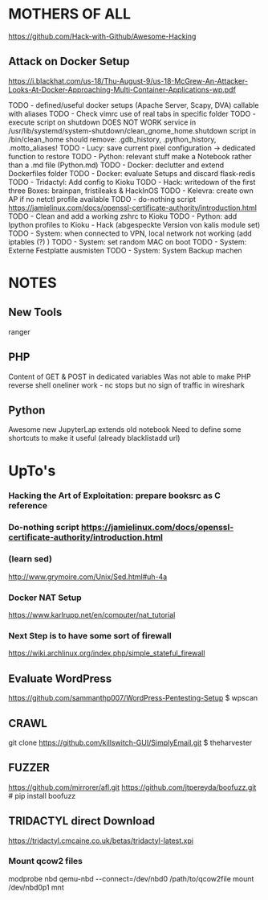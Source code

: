 # MOTHERS OF ALL
https://github.com/Hack-with-Github/Awesome-Hacking

## Attack on Docker Setup
https://i.blackhat.com/us-18/Thu-August-9/us-18-McGrew-An-Attacker-Looks-At-Docker-Approaching-Multi-Container-Applications-wp.pdf

TODO - defined/useful docker setups (Apache Server, Scapy, DVA) callable with aliases
TODO - Check vimrc use of real tabs in specific folder
TODO - execute script on shutdown DOES NOT WORK
       service in /usr/lib/systemd/system-shutdown/clean_gnome_home.shutdown
       script in /bin/clean_home
       should remove: .gdb_history, .python_history, .motto_aliases!
TODO - Lucy: save current pixel configuration -> dedicated function to restore
TODO - Python: relevant stuff make a Notebook rather than a .md file (Python.md)
TODO - Docker: declutter and extend Dockerfiles folder
TODO - Docker: evaluate Setups and discard flask-redis
TODO - Tridactyl: Add config to Kioku
TODO - Hack: writedown of the first three Boxes: brainpan, fristileaks & HackInOS
TODO - Kelevra: create own AP if no netctl profile available
TODO - do-nothing script https://jamielinux.com/docs/openssl-certificate-authority/introduction.html
TODO - Clean and add a working zshrc to Kioku
TODO - Python: add Ipython profiles to Kioku
        - Hack (abgespeckte Version von kalis module set)
TODO - System: when connected to VPN, local network not working (add iptables (?) )
TODO - System: set random MAC on boot
TODO - System: Externe Festplatte ausmisten
TODO - System: System Backup machen

# NOTES
## New Tools
ranger

## PHP
Content of GET & POST in dedicated variables
Was not able to make PHP reverse shell oneliner work - nc stops but no sign of traffic in wireshark

## Python 
Awesome new JupyterLap extends old notebook
Need to define some shortcuts to make it useful (already blacklistadd url)


# UpTo's
### Hacking the Art of Exploitation: prepare booksrc as C reference
### Do-nothing script https://jamielinux.com/docs/openssl-certificate-authority/introduction.html
### (learn sed)
http://www.grymoire.com/Unix/Sed.html#uh-4a 
### Docker NAT Setup
https://www.karlrupp.net/en/computer/nat_tutorial
### Next Step is to have some sort of firewall
https://wiki.archlinux.org/index.php/simple_stateful_firewall


## Evaluate WordPress
https://github.com/sammanthp007/WordPress-Pentesting-Setup
$ wpscan

## CRAWL
git clone https://github.com/killswitch-GUI/SimplyEmail.git
$ theharvester

## FUZZER
https://github.com/mirrorer/afl.git
https://github.com/jtpereyda/boofuzz.git # pip install boofuzz

## TRIDACTYL direct Download
https://tridactyl.cmcaine.co.uk/betas/tridactyl-latest.xpi


### Mount qcow2 files
modprobe nbd
qemu-nbd --connect=/dev/nbd0 /path/to/qcow2file
mount /dev/nbd0p1 mnt


